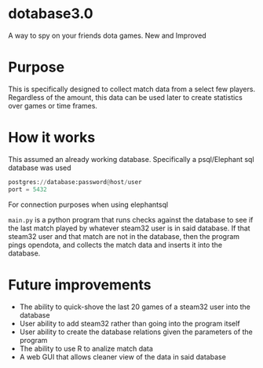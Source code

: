 # dotabase3.0
A way to spy on your friends dota games. New and Improved

# Purpose
This is specifically designed to collect match data from a select few players. Regardless of the amount, this data can be used later to create statistics over games or time frames. 

# How it works
This assumed an already working database. Specifically a psql/Elephant sql database was used
```python
postgres://database:password@host/user
port = 5432
```
For connection purposes when using elephantsql

`main.py` is a python program that runs checks against the database to see if the last match played by whatever steam32 user is in said database.
If that steam32 user and that match are not in the database, then the program pings opendota, and collects the match data and inserts it into the database.

# Future improvements
- The ability to quick-shove the last 20 games of a steam32 user into the database
- User ability to add steam32 rather than going into the program itself
- User ability to create the database relations given the parameters of the program
- The ability to use R to analize match data
- A web GUI that allows cleaner view of the data in said database
